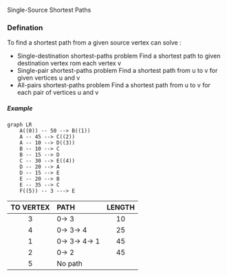 Single-Source Shortest Paths
### Defination
To find a shortest path from a given source vertex
can solve :
* Single-destination shortest-paths problem
  Find a shortest path to given destination vertex rom each vertex v
* Single-pair shortest-paths problem
  Find a shortest path from u to v for given vertices u and v
* All-pairs shortest-paths problem
  Find a shortest path from u to v for each pair of vertices u and v

##### Example
```mermaid
graph LR
	A((0)) -- 50 --> B((1))
	A -- 45 --> C((2))
	A -- 10 --> D((3))
	B -- 10 --> C
	B -- 15 --> D
	C -- 30 --> E((4))
	D -- 20 --> A
	D -- 15 --> E
	E -- 20 --> B
	E -- 35 --> C
	F((5)) -- 3 ---> E
```

|TO VERTEX|PATH|LENGTH|
|:---:|:--|:---:|
|3|0$\rightarrow$ 3|10|
|4| 0$\rightarrow$ 3$\rightarrow$ 4 |25|
|1| 0$\rightarrow$ 3$\rightarrow$ 4$\rightarrow$ 1 |45|
|2 |0$\rightarrow$ 2 |45|
|5| No path|

